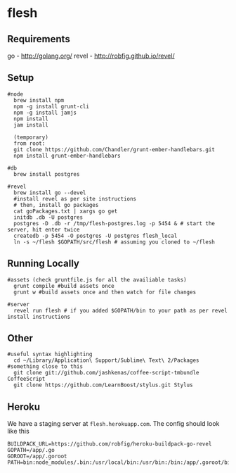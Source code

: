 # flesh

## Requirements
go - http://golang.org/
revel - http://robfig.github.io/revel/


## Setup
    #node
      brew install npm
      npm -g install grunt-cli
      npm -g install jamjs
      npm install
      jam install

      (temporary)
      from root:
      git clone https://github.com/Chandler/grunt-ember-handlebars.git
      npm install grunt-ember-handlebars
      
    #db
      brew install postgres

    #revel
      brew install go --devel
      #install revel as per site instructions
      # then, install go packages
      cat goPackages.txt | xargs go get
      initdb .db -U postgres
      postgres -D .db -r /tmp/flesh-postgres.log -p 5454 & # start the server, hit enter twice
      createdb -p 5454 -O postgres -U postgres flesh_local
      ln -s ~/flesh $GOPATH/src/flesh # assuming you cloned to ~/flesh

## Running Locally
    #assets (check gruntfile.js for all the availiable tasks)
      grunt compile #build assets once
      grunt w #build assets once and then watch for file changes

    #server
      revel run flesh # if you added $GOPATH/bin to your path as per revel install instructions

## Other
    #useful syntax highlighting
      cd ~/Library/Application\ Support/Sublime\ Text\ 2/Packages #something close to this
      git clone git://github.com/jashkenas/coffee-script-tmbundle CoffeeScript
      git clone https://github.com/LearnBoost/stylus.git Stylus


## Heroku

We have a staging server at `flesh.herokuapp.com`. The config should look like this

    BUILDPACK_URL=https://github.com/robfig/heroku-buildpack-go-revel
    GOPATH=/app/.go
    GOROOT=/app/.goroot
    PATH=bin:node_modules/.bin:/usr/local/bin:/usr/bin:/bin:/app/.goroot/bin
